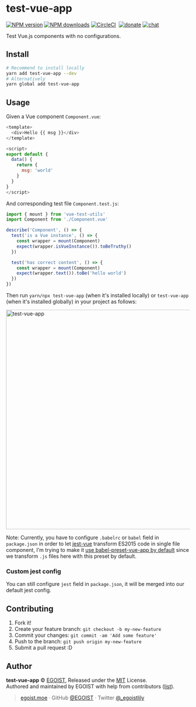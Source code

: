 
# test-vue-app

[![NPM version](https://img.shields.io/npm/v/test-vue-app.svg?style=flat)](https://npmjs.com/package/test-vue-app) [![NPM downloads](https://img.shields.io/npm/dm/test-vue-app.svg?style=flat)](https://npmjs.com/package/test-vue-app) [![CircleCI](https://circleci.com/gh/vue-land/test-vue-app/tree/master.svg?style=shield)](https://circleci.com/gh/vue-land/test-vue-app/tree/master)  [![donate](https://img.shields.io/badge/$-donate-ff69b4.svg?maxAge=2592000&style=flat)](https://github.com/egoist/donate) [![chat](https://img.shields.io/badge/chat-on%20discord-7289DA.svg?style=flat)](https://chat.egoist.moe)

Test Vue.js components with no configurations.

## Install

```bash
# Recommend to install locally
yarn add test-vue-app --dev
# Alternatively
yarn global add test-vue-app
```

## Usage

Given a Vue component `Component.vue`:

```js
<template>
  <div>Hello {{ msg }}</div>
</template>

<script>
export default {
  data() {
    return {
      msg: 'world'
    }
  }
}
</script>
```

And corresponding test file `Component.test.js`:

```js
import { mount } from 'vue-test-utils'
import Component from './Component.vue'

describe('Component', () => {
  test('is a Vue instance', () => {
    const wrapper = mount(Component)
    expect(wrapper.isVueInstance()).toBeTruthy()
  })

  test('has correct content', () => {
    const wrapper = mount(Component)
    expect(wrapper.text()).toBe('hello world')
  })
})
```

Then run `yarn/npx test-vue-app` (when it's installed locally) or `test-vue-app` (when it's installed globally) in your project as follows:

<img src="https://i.loli.net/2017/10/07/59d8e9faeb53c.png" alt="test-vue-app" width="600">

Note: Currently, you have to configure `.babelrc` or `babel` field in `package.json` in order to let [jest-vue](https://github.com/eddyerburgh/jest-vue) transform ES2015 code in single file component, I'm trying to make it [use babel-preset-vue-app by default](https://github.com/eddyerburgh/jest-vue/issues/10) since we transform `.js` files here with this preset by default.

### Custom jest config

You can still configure `jest` field in `package.json`, it will be merged into our default jest config.

## Contributing

1. Fork it!
2. Create your feature branch: `git checkout -b my-new-feature`
3. Commit your changes: `git commit -am 'Add some feature'`
4. Push to the branch: `git push origin my-new-feature`
5. Submit a pull request :D


## Author

**test-vue-app** © [EGOIST](https://github.com/egoist), Released under the [MIT](./LICENSE) License.<br>
Authored and maintained by EGOIST with help from contributors ([list](https://github.com/egoist/test-vue-app/contributors)).

> [egoist.moe](https://egoist.moe) · GitHub [@EGOIST](https://github.com/egoist) · Twitter [@_egoistlily](https://twitter.com/_egoistlily)
